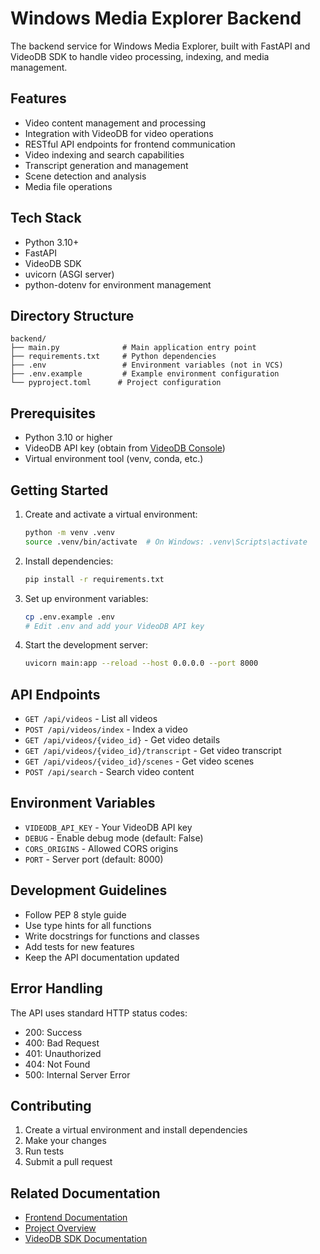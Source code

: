 # Windows Media Explorer Backend

The backend service for Windows Media Explorer, built with FastAPI and VideoDB SDK to handle video processing, indexing, and media management.

## Features

- Video content management and processing
- Integration with VideoDB for video operations
- RESTful API endpoints for frontend communication
- Video indexing and search capabilities
- Transcript generation and management
- Scene detection and analysis
- Media file operations

## Tech Stack

- Python 3.10+
- FastAPI
- VideoDB SDK
- uvicorn (ASGI server)
- python-dotenv for environment management

## Directory Structure

```
backend/
├── main.py              # Main application entry point
├── requirements.txt     # Python dependencies
├── .env                 # Environment variables (not in VCS)
├── .env.example         # Example environment configuration
└── pyproject.toml      # Project configuration
```

## Prerequisites

- Python 3.10 or higher
- VideoDB API key (obtain from [VideoDB Console](https://console.videodb.io/))
- Virtual environment tool (venv, conda, etc.)

## Getting Started

1. Create and activate a virtual environment:
   ```bash
   python -m venv .venv
   source .venv/bin/activate  # On Windows: .venv\Scripts\activate
   ```

2. Install dependencies:
   ```bash
   pip install -r requirements.txt
   ```

3. Set up environment variables:
   ```bash
   cp .env.example .env
   # Edit .env and add your VideoDB API key
   ```

4. Start the development server:
   ```bash
   uvicorn main:app --reload --host 0.0.0.0 --port 8000
   ```

## API Endpoints

- `GET /api/videos` - List all videos
- `POST /api/videos/index` - Index a video
- `GET /api/videos/{video_id}` - Get video details
- `GET /api/videos/{video_id}/transcript` - Get video transcript
- `GET /api/videos/{video_id}/scenes` - Get video scenes
- `POST /api/search` - Search video content

## Environment Variables

- `VIDEODB_API_KEY` - Your VideoDB API key
- `DEBUG` - Enable debug mode (default: False)
- `CORS_ORIGINS` - Allowed CORS origins
- `PORT` - Server port (default: 8000)

## Development Guidelines

- Follow PEP 8 style guide
- Use type hints for all functions
- Write docstrings for functions and classes
- Add tests for new features
- Keep the API documentation updated

## Error Handling

The API uses standard HTTP status codes:
- 200: Success
- 400: Bad Request
- 401: Unauthorized
- 404: Not Found
- 500: Internal Server Error

## Contributing

1. Create a virtual environment and install dependencies
2. Make your changes
3. Run tests
4. Submit a pull request

## Related Documentation

- [Frontend Documentation](../frontend/README.md)
- [Project Overview](../README.md)
- [VideoDB SDK Documentation](https://docs.videodb.io)
